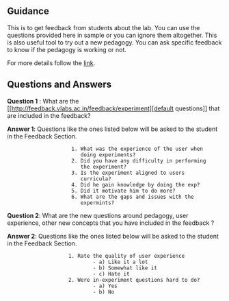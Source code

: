 ## Guidance
   This is to get feedback from students about the lab. You can use the questions
     provided here in sample or you can ignore them altogether. This is also
     useful tool to try out a new pedagogy. You can ask specific feedback to know if
     the pedagogy is working or not. 
   
For more details follow the [link](http://community.virtual-labs.ac.in/docs/ph3-new-exp-dev/).
      
## Questions and Answers
   
   **Question 1** : What are the [[http://feedback.vlabs.ac.in/feedback/experiment][default questions]] that
                      are included in the feedback? 
     
   **Answer 1**:  Questions like the ones listed
                           below will be asked to the student 
                           in the Feedback Section.
                   
                         1. What was the experience of the user when
                            doing experiments?
                         2. Did you have any difficulty in performing
                            the experiment?
                         3. Is the experiment aligned to users
                            curricula?
                         4. Did he gain knowledge by doing the exp?
                         5. Did it motivate him to do more?
                         6. What are the gaps and issues with the
                            expermints?

   **Question 2**: What are the new questions around
                       pedagogy, user experience, other new
                       concepts that you have included in
                       the feedback ?
                  
   **Answer 2**: Questions like the ones listed
                         below will be asked to the student 
                         in the Feedback Section.
                   
                        1. Rate the quality of user experience
                                - a) Like it a lot
                                - b) Somewhat like it
                                - c) Hate it
                        2. Were in-experiment questions hard to do?
                                - a) Yes
                                - b) No
